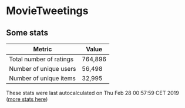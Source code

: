 # MovieTweetings
## Some stats

Metric | Value
--- | ---
Total number of ratings                 | 764,896
Number of unique users                  | 56,498
Number of unique items                  | 32,995
These stats were last autocalculated on Thu Feb 28 00:57:59 CET 2019  ([more stats here](./stats.md))

